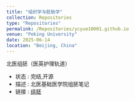```yaml
---
title: "组织学与胚胎学"
collection: Repositories
type: "Repositories"
permalink: /Repositories/ycyue10001.github.io
venue: "Peking University"
date: 2025-06-14
location: "Beijing, China"
---
```

北医组胚（医英护理轨道）
- 状态 : 完结,开源
- 描述 : 北医基础医学院组胚笔记
- 链接 : [组胚](https://github.com/ycyue10001/Histology-and-embryology)
